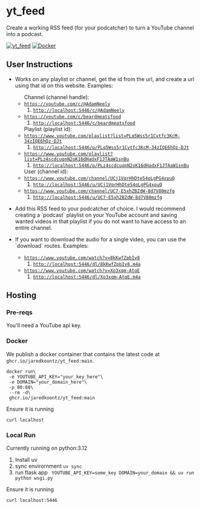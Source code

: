 # yt_feed

Create a working RSS feed (for your podcatcher) to turn a YouTube channel into a podcast.

[![yt_feed](https://github.com/jaredkoontz/yt_feed/actions/workflows/python-app.yml/badge.svg)](https://github.com/jaredkoontz/yt_feed/actions/workflows/python-app.yml)
[![Docker](https://github.com/jaredkoontz/yt_feed/actions/workflows/docker-publish.yml/badge.svg)](https://github.com/jaredkoontz/yt_feed/actions/workflows/docker-publish.yml)

## User Instructions

<ul>
    <li>
        <p>Works on any playlist or channel, get the id from the url, and create a url using that id on this website.
            Examples:</p>
        <ul>
            Channel (channel handle):
            <li>
                <code><a href="https://youtube.com/c/@AdamNeely">https://youtube.com/c/@AdamNeely</a></code>
                <ol>
                    <li><code><a href="http://localhost:5446/c/@AdamNeely">http://localhost:5446/c/@AdamNeely</a></code></li>
                </ol>
            </li>
            <li>
                <code><a href="https://youtube.com/c/beardmeatsfood">https://youtube.com/c/beardmeatsfood</a></code>
                <ol>
                    <li><code><a href="http://localhost:5446/c/beardmeatsfood">http://localhost:5446/c/beardmeatsfood</a></code></li>
                </ol>
            </li>
            Playlist (playlist id):
            <li>
                <code><a href="https://www.youtube.com/playlist?list=PLq5Wss5r1Cvtfc3KcM-34zIQE6hQz-DJt">https://www.youtube.com/playlist?list=PLq5Wss5r1Cvtfc3KcM-34zIQE6hQz-DJt</a></code>
                <ol>
                    <li>
                        <code><a href="http://localhost:5446/p/PLq5Wss5r1Cvtfc3KcM-34zIQE6hQz-DJt">http://localhost:5446/p/PLq5Wss5r1Cvtfc3KcM-34zIQE6hQz-DJt</a></code>
                    </li>
                </ol>
            </li>
            <li>
                <code><a href="https://www.youtube.com/playlist?list=PLz4scdcuqnN2oK16dHadxF1JTAaW1snBu">https://www.youtube.com/playlist?list=PLz4scdcuqnN2oK16dHadxF1JTAaW1snBu</a></code>
                <ol>
                    <li>
                        <code><a href="http://localhost:5446/p/PLz4scdcuqnN2oK16dHadxF1JTAaW1snBu">http://localhost:5446/p/PLz4scdcuqnN2oK16dHadxF1JTAaW1snBu</a></code>
                    </li>
                </ol>
            </li>
            User (channel id):
            <li><code><a href="https://www.youtube.com/channel/UCj1VqrHhDte54oLgPG4xpuQ">https://www.youtube.com/channel/UCj1VqrHhDte54oLgPG4xpuQ</a></code>
                <ol>
                    <li>
                        <code><a
                                href="http://localhost:5446/u/UCj1VqrHhDte54oLgPG4xpuQ">http://localhost:5446/u/UCj1VqrHhDte54oLgPG4xpuQ</a></code>
                    </li>
                </ol>
            </li>
            <li><code><a href="https://www.youtube.com/channel/UC7-E5xhZBZdW-8d7V80mzfg">https://www.youtube.com/channel/UC7-E5xhZBZdW-8d7V80mzfg</a></code>
                <ol>
                    <li>
                        <code><a
                                href="http://localhost:5446/u/UC7-E5xhZBZdW-8d7V80mzfg">http://localhost:5446/u/UC7-E5xhZBZdW-8d7V80mzfg</a></code>
                    </li>
                </ol>
            </li>
        </ul>
    </li>
    <li>
        <p>Add this RSS feed to your podcatcher of choice. I would recommend creating a `podcast` playlist on your
            YouTube account and saving wanted videos in that playlist if you do not want to have access to an
            entire channel.</p>
    </li>
    <li>
        <p>If you want to download the audio for a single video, you can use the `download` routes. Examples:</p>
        <ul>
            <li>
                <code><a
                        href="https://www.youtube.com/watch?v=8kKwfZpbIv8">https://www.youtube.com/watch?v=8kKwfZpbIv8</a></code>
                <ol>
                    <li>
                        <code><a href="http://localhost:5446/dl/8kKwfZpbIv8.m4a">http://localhost:5446/dl/8kKwfZpbIv8.m4a</a></code>
                    </li>
                </ol>
            </li>
            <li>
                <code><a
                        href="https://www.youtube.com/watch?v=Xo3xqm-AtqE">https://www.youtube.com/watch?v=Xo3xqm-AtqE</a></code>
                <ol>
                    <li>
                        <code><a href="http://localhost:5446/dl/Xo3xqm-AtqE.m4a">http://localhost:5446/dl/Xo3xqm-AtqE.m4a</a></code>
                    </li>
                </ol>
            </li>
        </ul>
    </li>
</ul>

## Hosting

### Pre-reqs

You'll need a YouTube api key.

### Docker

We publish a docker container that contains the latest code at `ghcr.io/jaredkoontz/yt_feed:main`.

```shell
docker run\
 -e YOUTUBE_API_KEY="your_key_here"\
 -e DOMAIN="your_domain_here"\
 -p 80:80\
 --rm -d\
 ghcr.io/jaredkoontz/yt_feed:main
```

Ensure it is running

`curl localhost`

### Local Run

Currently running on python:3.12

1. Install uv
2. sync envirornment
   `uv sync`
3. run flask app
   ` YOUTUBE_API_KEY=some_key DOMAIN=your_domain && uv run python wsgi.py`

Ensure it is running

`curl localhost:5446`
